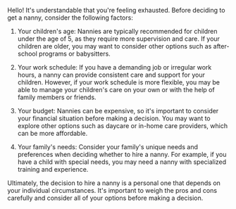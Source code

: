 Hello! It's understandable that you're feeling exhausted. Before deciding to get a nanny, consider the following factors:

1. Your children's age: Nannies are typically recommended for children under the age of 5, as they require more supervision and care. If your children are older, you may want to consider other options such as after-school programs or babysitters.

2. Your work schedule: If you have a demanding job or irregular work hours, a nanny can provide consistent care and support for your children. However, if your work schedule is more flexible, you may be able to manage your children's care on your own or with the help of family members or friends.

3. Your budget: Nannies can be expensive, so it's important to consider your financial situation before making a decision. You may want to explore other options such as daycare or in-home care providers, which can be more affordable.

4. Your family's needs: Consider your family's unique needs and preferences when deciding whether to hire a nanny. For example, if you have a child with special needs, you may need a nanny with specialized training and experience.

Ultimately, the decision to hire a nanny is a personal one that depends on your individual circumstances. It's important to weigh the pros and cons carefully and consider all of your options before making a decision.